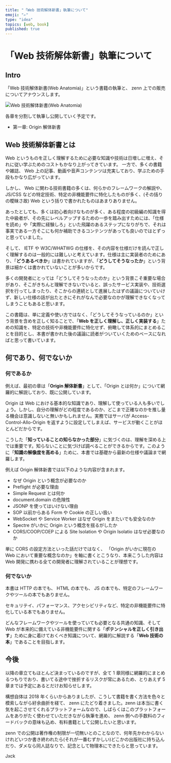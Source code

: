 ```yaml
---
title: "「Web 技術解体新書」執筆について"
emoji: "✍️"
type: "idea"
topics: [web, book]
published: true
---
```


# 「Web 技術解体新書」執筆について


## Intro

「Web 技術解体新書(Web Anatomia)」という書籍の執筆と、 zenn 上での販売についてアナウンスします。

![Web 技術解体新書(Web Anatomia)](https://cacoo.com/diagrams/vZ8WNyLJCPRkni7O-D1A2B.png)


各章を分割して執筆し公開していく予定です。

- 第一章: Origin 解体新書


## Web 技術解体新書とは

Web というものを正しく理解するために必要な知識や技術は日増しに増え、それに従い学ぶためのコストもかなり上がってきています。 一方で、多くの書籍や雑誌、 Web 上の記事、動画や音声コンテンツは充実しており、学ぶための手段もかなり広がっています。

しかし、 Web に関わる技術書籍の多くは、何らかのフレームワークの解説や、 JS/CSS などの特定技術、特定の非機能要件に特化したものが多く、(その括りの曖昧さ故) Web という括りで書かれたものはあまりありません。

あったとしても、多くは初心者向けなものが多く、ある程度の初級編の知識を得た中級者が、その先にレベルアップするための一歩を踏み出すためには、「仕様を読め」や「実際に経験しろ」といた飛躍のあるステップになりがちで、それは事実である一方そこにも何か補助できるコンテンツがあっても良いのではとずっと思っていました。

そして、 IETF や W3C/WHATWG の仕様を、その内容を仕様だけを読んで正しく理解するのは一般的には難しいと考えています。仕様は主に実装者のためにあり、「**どうあるべきか**」は書かれていますが、「**どうしてそうなったか**」という背景は細かくは書かれていないことが多いからです。

多くの開発者にとっては「どうしてそうなったのか」という背景こそ重要な場合があり、そこがきちんと理解できないでいると、誤ったサービス実装や、技術選択を行ってしまったり、そこからの連続として進展したはずの議論についていけず、新しい仕様の話が出たときにそれがなんで必要なのかが理解できなくなってしまうこともあると思います。

この書籍は、単に定義や使い方ではなく、「どうしてそうなっているのか」という背景を含めを正しく知ることで、「**Web を正しく理解し、正しく実装する**」ための知識を、特定の技術や非機能要件に特化せず、俯瞰して体系的にまとめることを目的とし、本書が書かれた後の議論に読者がついていくためのベースになればと思って書いています。


## 何であり、何でないか


### 何であるか

例えば、最初の章は「**Origin 解体新書**」として、「Origin とは何か」について網羅的に解説しており、既に公開しています。

Origin は Web における基本的な知識であり、理解して使っている人も多いでしょう。しかし、自分の理解がどの程度であるのか、どこまで正確なのかを推し量る機会は意識しないと無いかもしれません。実務ではサーバが Access-Control-Allo-Origin を返すように設定してしまえば、サービスが動くことがほとんどだからです。

こうした「**知っていることの知らなかった部分**」に気づくのは、理解を深める上では重要です。知らないことに気づけば調べることができるからです。このように「**知識の解像度を高める**」ために、本書では基礎から最新の仕様や議論まで網羅します。

例えば Origin 解体新書では以下のような内容が含まれます。

- なぜ Origin という概念が必要なのか
- Preflight が必要な理由
- Simple Request とは何か
- document.domain の危険性
- JSONP を使ってはいけない理由
- SOP 以前からある Form や Cookie の正しい扱い
- WebSocket や Service Worker はなぜ Origin をまたいでも安全なのか
- Spectre がいかに Origin という概念を揺るがしたか
- CORS/COOP/COEP による Site Isolation や Origin Isolatio はなぜ必要なのか

単に CORS の設定方法といった話だけではなく、 「Origin がいかに現在の Web において重要な概念なのか」を軸に書くとこうなり、本来こうした内容は Web 開発に携わる全ての開発者に理解されていることが理想です。


### 何でないか

本書は HTTP の本でも、 HTML の本でも、 JS の本でも、特定のフレームワークやツールの本でもありません。

セキュリテイ、パフォーマンス、アクセシビリティなど、特定の非機能要件に特化している本でもありません。

どんなフレームワークやツールを使っていても必要となる共通の知識、そして Web が本来的に備えている非機能要件に関する「**ポテンシャルを正しく引き出す**」ために身に着けておくべき知識について、網羅的に解説する「**Web 技術の本**」であることを目指します。


## 今後

以降の章立てもほとんど決まっているのですが、全て 1 章同様に網羅的にまとめるつもりでおり、書いてる途中で挫折するリスクが常にあるため、とりあえず 5 章までは予定にあるとだけお知らせします。

構想自体は 2018 年くらいからありましたが、こうして書籍を書く方法を色々と模索しながら紆余曲折を経て、 zenn にたどり着きました。zenn は本当に書く気を起こさせてくれるプラットフォームなので、しばらくはこのプラットフォームをありがたく使わせていただきながら執筆を進め、 zenn 側への手数料のフィードバックの意味も込め、有料書籍として公開したいと思います。

zenn での公開は著作権の制限が一切無いとのことなので、何年先かわからないけれどいつか書き終われたら(それが一番むずかしい)どこかの出版社に持ち込んだり、ダメなら同人誌なりで、記念として物理本にできたらと思っています。


Jxck
